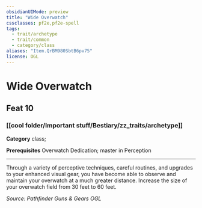 ```yaml
---
obsidianUIMode: preview
title: "Wide Overwatch"
cssclasses: pf2e,pf2e-spell
tags:
  - trait/archetype
  - trait/common
  - category/class
aliases: "Item.QrBM980SbtB6pv75"
license: OGL
---
```

# Wide Overwatch
## Feat 10
### [[cool folder/Important stuff/Bestiary/zz_traits/archetype]]

**Category** class; 



**Prerequisites** Overwatch Dedication; master in Perception
* * *
Through a variety of perceptive techniques, careful routines, and upgrades to your enhanced visual gear, you have become able to observe and maintain your overwatch at a much greater distance. Increase the size of your overwatch field from 30 feet to 60 feet.

*Source: Pathfinder Guns & Gears*
*OGL*
